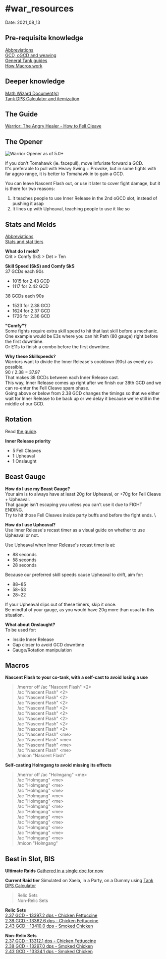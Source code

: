 \#war_resources
======
Date: 2021_08_13

## Pre-requisite knowledge


[Abbreviations]() \
[GCD, oGCD and weaving]() \
[General Tank guides]() \
[How Macros work]() 


## Deeper knowledge

[Math Wizard Document(s)]() \
[Tank DPS Calculator and itemization](https://bit.ly/TankDPSCalc520)





## The Guide
[Warrior: The Angry Healer - How to Fell Cleave](http://bit.ly/XIV50WAR)







## The Opener

![Warrior Opener as of 5.0+](https://i.imgur.com/WB2SEtL.png "Warrior Opener")

If you don't Tomahawk (ie. facepull), move Infuriate forward a GCD. \
It's preferable to pull with Heavy Swing + Provoke, but in some fights with far aggro range, it is better to Tomahawk in to gain a GCD.

You can leave Nascent Flash out, or use it later to cover fight damage, but it is there for two reasons: 
1) It teaches people to use Inner Release in the 2nd oGCD slot, instead of pushing it asap
2) It lines up with Upheaval, teaching people to use it like so





## Stats and Melds
[Abbreviations]() \
[Stats and stat tiers](http://theoryjerks.akhmorning.com/)

**What do I meld?** \
Crit > Comfy SkS > Det > Ten


**Skill Speed (SkS) and Comfy SkS** \
37 GCDs each 90s
- 1015 for 2.43 GCD
- 1117 for 2.42 GCD

38 GCDs each 90s
- 1523 for 2.38 GCD
- 1624 for 2.37 GCD
- 1726 for 2.36 GCD

**"Comfy"?** \
Some fights require extra skill speed to hit that last skill before a mechanic. \
One example would be E3s where you can hit Path (80 gauge) right before the first downtime. \
Or E11s to finish a combo before the first downtime.


**Why these Skillspeeds?** \
Warriors want to divide the Inner Release's cooldown (90s) as evenly as possible. \
90 / 2.38 = 37.97 \
That makes 38 GCDs between each Inner Release cast. \
This way, Inner Release comes up right after we finish our 38th GCD and we can re-enter the Fell Cleave spam phase. \
Going above or below from 2.38 GCD changes the timings so that we either wait for Inner Release to be back up or we delay it because we're still in the middle of our GCD.





## Rotation
Read [the guide](http://bit.ly/XIV50WAR).

**Inner Release priority** 
- 5 Fell Cleaves 
- 1 Upheaval 
- 1 Onslaught  

## Beast Gauge

**How do I use my Beast Gauge?** \
Your aim is to always have at least 20g for Upheaval, or +70g for Fell Cleave + Upheaval. \
That gauge isn't escaping you unless you can't use it due to FIGHT ENDING. \
Try to hit those Fell Cleaves inside party buffs and before the fight ends. \

**How do I use Upheaval?** \
Use Inner Release's recast timer as a visual guide on whether to use Upheaval or not.

Use Upheaval when Inner Release's recast timer is at: 
- 88 seconds 
- 58 seconds 
- 28 seconds 

Because our preferred skill speeds cause Upheaval to drift, aim for: 
- 88~85 
- 58~53 
- 28~22 

If your Upheaval slips out of these timers, skip it once. \
Be mindful of your gauge, as you would have 20g more than usual in this situation. 


**What about Onslaught?** \
To be used for: 
- Inside Inner Release 
- Gap closer to avoid GCD downtime 
- Gauge/Rotation manipulation 





## Macros

**Nascent Flash to your co-tank, with a self-cast to avoid losing a use**
> /merror off
> /ac "Nascent Flash" <2> \
> /ac "Nascent Flash" <2> \
> /ac "Nascent Flash" <2> \
> /ac "Nascent Flash" <2> \
> /ac "Nascent Flash" <2> \
> /ac "Nascent Flash" <2> \
> /ac "Nascent Flash" <2> \
> /ac "Nascent Flash" <2> \
> /ac "Nascent Flash" <2> \
> /ac "Nascent Flash" \<me> \
> /ac "Nascent Flash" \<me> \
> /ac "Nascent Flash" \<me> \
> /ac "Nascent Flash" \<me> \
> /micon "Nascent Flash"

**Self-casting Holmgang to avoid missing its effects**
> /merror off
> /ac "Holmgang" \<me> \
> /ac "Holmgang" \<me> \
> /ac "Holmgang" \<me> \
> /ac "Holmgang" \<me> \
> /ac "Holmgang" \<me> \
> /ac "Holmgang" \<me> \
> /ac "Holmgang" \<me> \
> /ac "Holmgang" \<me> \
> /ac "Holmgang" \<me> \
> /ac "Holmgang" \<me> \
> /ac "Holmgang" \<me> \
> /ac "Holmgang" \<me> \
> /ac "Holmgang" \<me> \
> /micon "Holmgang"




## Best in Slot, BIS

**Ultimate Raids**
[Gathered in a single doc for now](http://bit.ly/WARultimateBIS)

**Current Raid tier**
Simulated on Xaela, in a Party, on a Dummy using [Tank DPS Calculator](https://bit.ly/TankDPSCalc520)
> Relic Sets \
> Non-Relic Sets

**Relic Sets** \
[2.37 GCD - 13397.2 dps - Chicken Fettuccine](https://etro.gg/gearset/f344710e-37b1-4c42-a422-76188ab680cf) \
[2.38 GCD - 13382.6 dps - Chicken Fettuccine](https://etro.gg/gearset/717a06ac-8373-4490-9834-c5d1c321b0a7) \
[2.43 GCD - 13410.0 dps - Smoked Chicken](https://etro.gg/gearset/6b4a9646-3d72-4c85-ae3f-c77e28875389)

**Non-Relic Sets** \
[2.37 GCD - 13312.1 dps - Chicken Fettuccine](https://etro.gg/gearset/465c5777-b594-497d-8eac-b45fe2646009) \
[2.38 GCD - 13297.0 dps - Smoked Chicken](https://etro.gg/gearset/6e7c6fd5-7618-466c-8284-8c2cc0f611c3) \
[2.43 GCD - 13334.1 dps - Smoked Chicken](https://etro.gg/gearset/1f52b3ea-3bab-4a6b-8bfd-8bdcac766d39)

